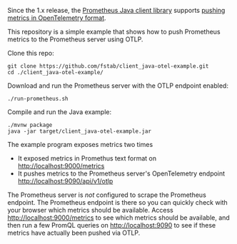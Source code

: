 Since the 1.x release, the [Prometheus Java client library](https://github.com/prometheus/client_java) supports [pushing metrics in OpenTelemetry format](https://prometheus.github.io/client_java/otel/otlp/).

This repository is a simple example that shows how to push Prometheus metrics to the Prometheus server using OTLP.

Clone this repo:

```
git clone https://github.com/fstab/client_java-otel-example.git
cd ./client_java-otel-example/
```

Download and run the Prometheus server with the OTLP endpoint enabled:

```
./run-prometheus.sh
```

Compile and run the Java example:

```
./mvnw package
java -jar target/client_java-otel-example.jar
```

The example program exposes metrics two times
* It exposed metrics in Promethus text format on [http://localhost:9000/metrics](http://localhost:9000/metrics)
* It pushes metrics to the Prometheus server's OpenTelemetry endpoint [http://localhost:9090/api/v1/otlp](http://localhost:9090/api/v1/otlp)

The Prometheus server is _not_ configured to scrape the Prometheus endpoint. The Prometheus endpoint is there so you can quickly check with your browser which metrics should be available. Access [http://localhost:9000/metrics](http://localhost:9000/metrics) to see which metrics should be available, and then run a few PromQL queries on [http://localhost:9090](http://localhost:9090) to see if these metrics have actually been pushed via OTLP.
